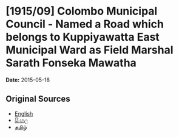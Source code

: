 # [1915/09] Colombo Municipal Council - Named a Road which belongs to Kuppiyawatta East Municipal Ward as Field Marshal Sarath Fonseka Mawatha

**Date:** 2015-05-18

## Original Sources

- [English](https://documents.gov.lk/view/extra-gazettes/2015/5/1915-09_E.pdf)
- [සිංහල](https://documents.gov.lk/view/extra-gazettes/2015/5/1915-09_S.pdf)
- [தமிழ்](https://documents.gov.lk/view/extra-gazettes/2015/5/1915-09_T.pdf)
